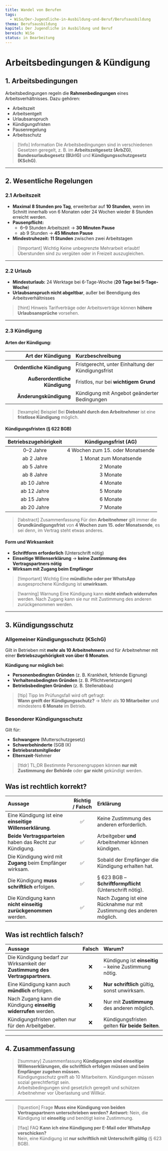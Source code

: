 ```yaml
---
title: Wandel von Berufen
tags:
  - WiSo/Der-Jugendliche-in-Ausbildung-und-Beruf/Berufsausbildung
thema: Berufsausbildung
kapitel: Der Jugendliche in Ausbildung und Beruf
bereich: WiSo
status: in Bearbeitung
---
```

# Arbeitsbedingungen & Kündigung

## 1. Arbeitsbedingungen

Arbeitsbedingungen regeln die **Rahmenbedingungen** eines Arbeitsverhältnisses. Dazu gehören:

- Arbeitszeit
- Arbeitsentgelt
- Urlaubsanspruch
- Kündigungsfristen
- Pausenregelung
- Arbeitsschutz

> [!info] Information
> Die Arbeitsbedingungen sind in verschiedenen Gesetzen geregelt, z. B. im **Arbeitszeitgesetz (ArbZG)**, **Bundesurlaubsgesetz (BUrlG)** und **Kündigungsschutzgesetz (KSchG)**.

---

## 2. Wesentliche Regelungen

### 2.1 Arbeitszeit

- **Maximal 8 Stunden pro Tag**, erweiterbar auf **10 Stunden**, wenn im Schnitt innerhalb von 6 Monaten oder 24 Wochen wieder 8 Stunden erreicht werden.
- **Pausenpflicht:**  
  - 6–9 Stunden Arbeitszeit → **30 Minuten Pause**
  - ab 9 Stunden → **45 Minuten Pause**
- **Mindestruhezeit:** **11 Stunden** zwischen zwei Arbeitstagen

> [!important] Wichtig
> Keine unbegrenzte Mehrarbeit erlaubt! Überstunden sind zu vergüten oder in Freizeit auszugleichen.

---

### 2.2 Urlaub

- **Mindesturlaub:** 24 Werktage bei 6-Tage-Woche (**20 Tage bei 5-Tage-Woche**)
- **Urlaubsanspruch nicht abgeltbar**, außer bei Beendigung des Arbeitsverhältnisses

> [!hint] Hinweis
> Tarifverträge oder Arbeitsverträge können **höhere Urlaubsansprüche** vorsehen.

---

### 2.3 Kündigung

#### Arten der Kündigung:

| Art der Kündigung     | Kurzbeschreibung                            |
|----------------------:|:--------------------------------------------|
| **Ordentliche Kündigung** | Fristgerecht, unter Einhaltung der Kündigungsfrist |
| **Außerordentliche Kündigung** | Fristlos, nur bei **wichtigem Grund** |
| **Änderungskündigung** | Kündigung mit Angebot geänderter Bedingungen |

> [!example] Beispiel
> Bei **Diebstahl durch den Arbeitnehmer** ist eine **fristlose Kündigung** möglich.


#### Kündigungsfristen (§ 622 BGB)

| Betriebszugehörigkeit | Kündigungsfrist (AG) |
|:---------------------:|:--------------------:|
| 0–2 Jahre            | 4 Wochen zum 15. oder Monatsende |
| ab 2 Jahre           | 1 Monat zum Monatsende |
| ab 5 Jahre           | 2 Monate |
| ab 8 Jahre           | 3 Monate |
| ab 10 Jahre          | 4 Monate |
| ab 12 Jahre          | 5 Monate |
| ab 15 Jahre          | 6 Monate |
| ab 20 Jahre          | 7 Monate |

> [!abstract] Zusammenfassung
> Für den **Arbeitnehmer** gilt immer die **Grundkündigungsfrist** von **4 Wochen zum 15. oder Monatsende**, es sei denn, im Vertrag steht etwas anderes.

#### Form und Wirksamkeit

- **Schriftform erforderlich** (Unterschrift nötig)
- **Einseitige Willenserklärung** → **keine Zustimmung des Vertragspartners nötig**
- **Wirksam mit Zugang beim Empfänger**

> [!important] Wichtig
> Eine **mündliche oder per WhatsApp** ausgesprochene Kündigung ist **unwirksam**.

> [!warning] Warnung
> Eine Kündigung kann **nicht einfach widerrufen** werden. Nach Zugang kann sie nur mit Zustimmung des anderen zurückgenommen werden.

---

## 3. Kündigungsschutz

### Allgemeiner Kündigungsschutz (KSchG)

Gilt in Betrieben mit **mehr als 10 Arbeitnehmern** und für Arbeitnehmer mit einer **Betriebszugehörigkeit von über 6 Monaten**.

**Kündigung nur möglich bei:**
- **Personenbedingten Gründen** (z. B. Krankheit, fehlende Eignung)
- **Verhaltensbedingten Gründen** (z. B. Pflichtverletzungen)
- **Betriebsbedingten Gründen** (z. B. Stellenabbau)

> [!tip] Tipp
> Im Prüfungsfall wird oft gefragt:  
> **Wann greift der Kündigungsschutz?** → Mehr als **10 Mitarbeiter** und mindestens **6 Monate** im Betrieb.

### Besonderer Kündigungsschutz

Gilt für:
- **Schwangere** (Mutterschutzgesetz)
- **Schwerbehinderte** (SGB IX)
- **Betriebsratsmitglieder**
- **Elternzeit**-Nehmer

> [!tldr] TL;DR
> Bestimmte Personengruppen können **nur mit Zustimmung der Behörde** oder **gar nicht** gekündigt werden.


## Was ist rechtlich korrekt?

|Aussage|Richtig / Falsch|Erklärung|
|:--|:-:|:--|
|Eine Kündigung ist eine **einseitige Willenserklärung**.|✅|Keine Zustimmung des anderen erforderlich.|
|**Beide Vertragsparteien** haben das Recht zur Kündigung.|✅|Arbeitgeber **und** Arbeitnehmer können kündigen.|
|Die Kündigung wird mit **Zugang** beim Empfänger wirksam.|✅|Sobald der Empfänger die Kündigung erhalten hat.|
|Die Kündigung **muss schriftlich** erfolgen.|✅|§ 623 BGB – **Schriftformpflicht** (Unterschrift nötig).|
|Die Kündigung kann **nicht einseitig zurückgenommen** werden.|✅|Nach Zugang ist eine Rücknahme nur mit Zustimmung des anderen möglich.|


## Was ist rechtlich falsch?

|Aussage|Falsch|Warum?|
|:--|:-:|:--|
|Die Kündigung bedarf zur Wirksamkeit der **Zustimmung des Vertragspartners**.|❌|Kündigung ist **einseitig** – keine Zustimmung nötig.|
|Eine Kündigung kann auch **mündlich** erfolgen.|❌|**Nur schriftlich** gültig, sonst unwirksam.|
|Nach Zugang kann die Kündigung **einseitig widerrufen** werden.|❌|Nur mit **Zustimmung** des anderen möglich.|
|Kündigungsfristen gelten nur für den Arbeitgeber.|❌|Kündigungsfristen gelten **für beide Seiten**.|

---

## 4. Zusammenfassung

> [!summary] Zusammenfassung
> **Kündigungen sind einseitige Willenserklärungen, die schriftlich erfolgen müssen und beim Empfänger zugehen müssen.**  
> Kündigungsschutz greift ab 10 Mitarbeitern. Kündigungen müssen sozial gerechtfertigt sein.  
> Arbeitsbedingungen sind gesetzlich geregelt und schützen Arbeitnehmer vor Überlastung und Willkür.

---

> [!question] Frage
> **Muss eine Kündigung von beiden Vertragspartnern unterschrieben werden?**
> **Antwort:** Nein, die Kündigung ist **einseitig** und benötigt keine Zustimmung.

> [!faq] FAQ
> **Kann ich eine Kündigung per E-Mail oder WhatsApp verschicken?**  
> Nein, eine Kündigung ist **nur schriftlich mit Unterschrift gültig** (§ 623 BGB).



